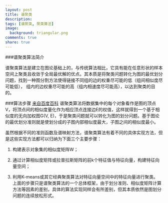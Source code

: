 ```yaml
---
layout: post
title: 谱聚类
description: 
tags: [谱聚类, 聚类算法]
image:
  background: triangular.png
comments: true
share: true
---
```


###谱聚类算法简介

谱聚类算法是建立在图论基础上的，与传统算法相比，它具有能在任意形状的样本空间上聚类且收敛于全局最优解的优点。其本质是将聚类问题转化为图的最优划分问题，找到一种图分割方法使得链接不同组的边的权重尽可能的低（组间相似度尽可能低）， 组内的边权重尽可能的高（组内相速度尽可能高），以达到聚类的目的。

###算法步骤
[来自百度百科](http://baike.baidu.com/view/3469254.htm)
谱聚类算法将数据集中的每个对象看作是图的顶点V，将顶点间的相似度量化作为相应顶点连接边E的权值，这样就得到一个基于相似度的无向加权图G(V, E)，于是聚类问题就可以转化为图的划分问题。基于图论的最优划分准则就是使划分成的子图内部相似度最大，子图之间的相似度最小。

虽然根据不同的准则函数及谱映射方法，谱聚类算法有着不同的具体实现方法，但是这些实现方法都可以归纳为下面三个主要步骤：

1) 构建表示对象集的相似度矩阵W；

2) 通过计算相似度矩阵或拉普拉斯矩阵的前k个特征值与特征向量，构建特征向量空间；

3) 利用K-means或其它经典聚类算法对特征向量空间中的特征向量进行聚类。
上面的步骤只是谱聚类算法的一个总体框架，由于划分准则、相似度矩阵计算方法等因素的差别，具体的算法实现同样会有所差别，但其本质依然是图划分问题的连续放松形式。